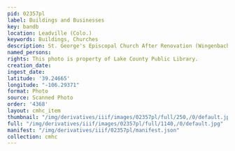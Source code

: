 ```yaml
---
pid: 02357pl
label: Buildings and Businesses
key: bandb
location: Leadville (Colo.)
keywords: Buildings, Churches
description: St. George's Episcopal Church After Renovation (Wingenbach Collection)
named_persons: 
rights: This photo is property of Lake County Public Library.
creation_date: 
ingest_date: 
latitude: '39.24665'
longitude: "-106.29371"
format: Photo
source: Scanned Photo
order: '4368'
layout: cmhc_item
thumbnail: "/img/derivatives/iiif/images/02357pl/full/250,/0/default.jpg"
full: "/img/derivatives/iiif/images/02357pl/full/1140,/0/default.jpg"
manifest: "/img/derivatives/iiif/02357pl/manifest.json"
collection: cmhc
---
```

